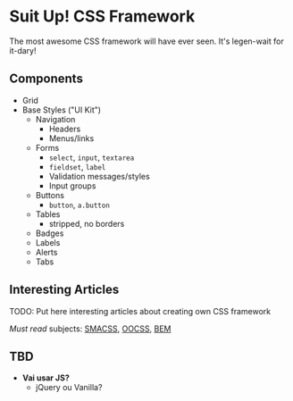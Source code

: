 # Suit Up! CSS Framework
The most awesome CSS framework will have ever seen. It's legen-wait for it-dary!

## Components
* Grid
* Base Styles ("UI Kit")
  * Navigation
    * Headers
    * Menus/links
  * Forms
    * `select`, `input`, `textarea`
    * `fieldset`, `label`
    * Validation messages/styles
    * Input groups
  * Buttons
    * `button`, `a.button`
  * Tables
    * stripped, no borders
  * Badges
  * Labels
  * Alerts
  * Tabs

## Interesting Articles
TODO: Put here interesting articles about creating own CSS framework

*Must read* subjects: [SMACSS](https://smacss.com/), [OOCSS](https://github.com/stubbornella/oocss/wiki/faq), [BEM](http://getbem.com/introduction/)

## TBD
* **Vai usar JS?**
  * jQuery ou Vanilla?